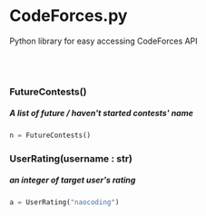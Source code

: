 # CodeForces.py
Python library for easy accessing CodeForces API

<br><br>

<h3>FutureContests() </h3>
<h5>A list of future / haven't started contests' name</h5>

```py
n = FutureContests()  
```

<h3>UserRating(username : str)</h3>
<h5>an integer of target user's rating</h5>

```py
a = UserRating("naocoding") 
```
